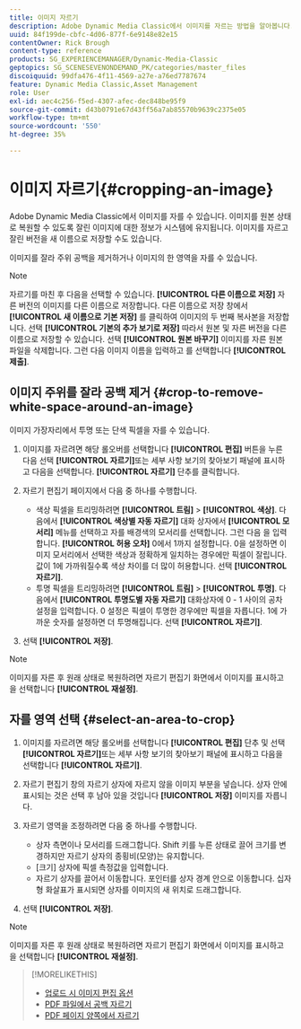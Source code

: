 ```yaml
---
title: 이미지 자르기
description: Adobe Dynamic Media Classic에서 이미지를 자르는 방법을 알아봅니다.
uuid: 84f199de-cbfc-4d06-877f-6e9148e82e15
contentOwner: Rick Brough
content-type: reference
products: SG_EXPERIENCEMANAGER/Dynamic-Media-Classic
geptopics: SG_SCENESEVENONDEMAND_PK/categories/master_files
discoiquuid: 99dfa476-4f11-4569-a27e-a76ed7787674
feature: Dynamic Media Classic,Asset Management
role: User
exl-id: aec4c256-f5ed-4307-afec-dec848be95f9
source-git-commit: d43b0791e67d43ff56a7ab85570b9639c2375e05
workflow-type: tm+mt
source-wordcount: '550'
ht-degree: 35%

---
```


# 이미지 자르기{#cropping-an-image}

Adobe Dynamic Media Classic에서 이미지를 자를 수 있습니다. 이미지를 원본 상태로 복원할 수 있도록 잘린 이미지에 대한 정보가 시스템에 유지됩니다. 이미지를 자르고 잘린 버전을 새 이름으로 저장할 수도 있습니다.

이미지를 잘라 주위 공백을 제거하거나 이미지의 한 영역을 자를 수 있습니다.

>[!NOTE]
>
>자르기를 마친 후 다음을 선택할 수 있습니다. **[!UICONTROL 다른 이름으로 저장]** 자른 버전의 이미지를 다른 이름으로 저장합니다. 다른 이름으로 저장 창에서 **[!UICONTROL 새 이름으로 기본 저장]** 를 클릭하여 이미지의 두 번째 복사본을 저장합니다. 선택 **[!UICONTROL 기본의 추가 보기로 저장]** 따라서 원본 및 자른 버전을 다른 이름으로 저장할 수 있습니다. 선택 **[!UICONTROL 원본 바꾸기]** 이미지를 자른 원본 파일을 삭제합니다. 그런 다음 이미지 이름을 입력하고 를 선택합니다 **[!UICONTROL 제출]**.

## 이미지 주위를 잘라 공백 제거 {#crop-to-remove-white-space-around-an-image}

이미지 가장자리에서 투명 또는 단색 픽셀을 자를 수 있습니다.

1. 이미지를 자르려면 해당 롤오버를 선택합니다 **[!UICONTROL 편집]** 버튼을 누른 다음 선택 **[!UICONTROL 자르기]**&#x200B;또는 세부 사항 보기의 찾아보기 패널에 표시하고 다음을 선택합니다. **[!UICONTROL 자르기]** 단추를 클릭합니다.
1. 자르기 편집기 페이지에서 다음 중 하나를 수행합니다.

   * 색상 픽셀을 트리밍하려면 **[!UICONTROL 트림]** > **[!UICONTROL 색상]**. 다음에서 **[!UICONTROL 색상별 자동 자르기]** 대화 상자에서 **[!UICONTROL 모서리]** 메뉴를 선택하고 자를 배경색의 모서리를 선택합니다. 그런 다음 을 입력합니다. **[!UICONTROL 허용 오차]** 0에서 1까지 설정합니다. 0을 설정하면 이미지 모서리에서 선택한 색상과 정확하게 일치하는 경우에만 픽셀이 잘립니다. 값이 1에 가까워질수록 색상 차이를 더 많이 허용합니다. 선택 **[!UICONTROL 자르기]**.
   * 투명 픽셀을 트리밍하려면 **[!UICONTROL 트림]** > **[!UICONTROL 투명]**. 다음에서 **[!UICONTROL 투명도별 자동 자르기]** 대화상자에 0 - 1 사이의 공차 설정을 입력합니다. 0 설정은 픽셀이 투명한 경우에만 픽셀을 자릅니다. 1에 가까운 숫자를 설정하면 더 투명해집니다. 선택 **[!UICONTROL 자르기]**.

1. 선택 **[!UICONTROL 저장]**.

>[!NOTE]
>
>이미지를 자른 후 원래 상태로 복원하려면 자르기 편집기 화면에서 이미지를 표시하고 을 선택합니다 **[!UICONTROL 재설정]**.

## 자를 영역 선택 {#select-an-area-to-crop}

1. 이미지를 자르려면 해당 롤오버를 선택합니다 **[!UICONTROL 편집]** 단추 및 선택 **[!UICONTROL 자르기]**&#x200B;또는 세부 사항 보기의 찾아보기 패널에 표시하고 다음을 선택합니다 **[!UICONTROL 자르기]**.

1. 자르기 편집기 창의 자르기 상자에 자르지 않을 이미지 부분을 넣습니다. 상자 안에 표시되는 것은 선택 후 남아 있을 것입니다 **[!UICONTROL 저장]** 이미지를 자릅니다.
1. 자르기 영역을 조정하려면 다음 중 하나를 수행합니다.

   * 상자 측면이나 모서리를 드래그합니다. Shift 키를 누른 상태로 끌어 크기를 변경하지만 자르기 상자의 종횡비(모양)는 유지합니다.
   * [크기] 상자에 픽셀 측정값을 입력합니다.
   * 자르기 상자를 끌어서 이동합니다. 포인터를 상자 경계 안으로 이동합니다. 십자형 화살표가 표시되면 상자를 이미지의 새 위치로 드래그합니다.

1. 선택 **[!UICONTROL 저장]**.

>[!NOTE]
>
>이미지를 자른 후 원래 상태로 복원하려면 자르기 편집기 화면에서 이미지를 표시하고 을 선택합니다 **[!UICONTROL 재설정]**.

>[!MORELIKETHIS]
>
>* [업로드 시 이미지 편집 옵션](image-editing-options-upload.md#image-editing-options-at-upload)
>* [PDF 파일에서 공백 자르기](pdfs.md#cropping_white_space_from_a_pdf_file)
>* [PDF 페이지 양쪽에서 자르기](pdfs.md#cropping_from_the_sides_of_pdf_pages)

